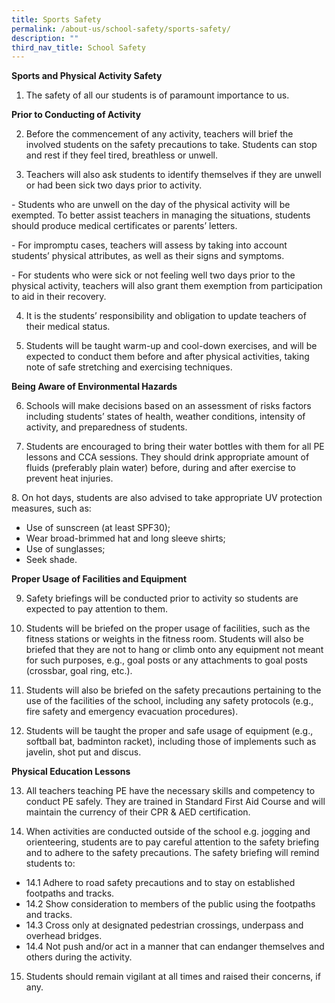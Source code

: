 ```yaml
---
title: Sports Safety
permalink: /about-us/school-safety/sports-safety/
description: ""
third_nav_title: School Safety
---
```

**Sports and Physical Activity Safety**

1. The safety of all our students is of paramount importance to us.

  

**Prior to Conducting of Activity**  

2) Before the commencement of any activity, teachers will brief the involved students on the safety precautions to take. Students can stop and rest if they feel tired, breathless or unwell.  
  
3) Teachers will also ask students to identify themselves if they are unwell or had been sick two days prior to activity.  
  

\- Students who are unwell on the day of the physical activity will be exempted. To better assist teachers in managing the situations, students should produce medical certificates or parents’ letters.  

\- For impromptu cases, teachers will assess by taking into account students’ physical attributes, as well as their signs and symptoms.  

\- For students who were sick or not feeling well two days prior to the physical activity, teachers will also grant them exemption from participation to aid in their recovery.

4) It is the students’ responsibility and obligation to update teachers of their medical status.  
  
5) Students will be taught warm-up and cool-down exercises, and will be expected to conduct them before and after physical activities, taking note of safe stretching and exercising techniques.  
  
**Being Aware of Environmental Hazards**  
  
6. Schools will make decisions based on an assessment of risks factors including students’ states of health, weather conditions, intensity of activity, and preparedness of students.  
  
7. Students are encouraged to bring their water bottles with them for all PE lessons and CCA sessions. They should drink appropriate amount of fluids (preferably plain water) before, during and after exercise to prevent heat injuries.  
  
8\. On hot days, students are also advised to take appropriate UV protection measures, such as:  

*   Use of sunscreen (at least SPF30);
*   Wear broad-brimmed hat and long sleeve shirts;
*   Use of sunglasses;
*   Seek shade.

**Proper Usage of Facilities and Equipment**  
  
9. Safety briefings will be conducted prior to activity so students are expected to pay attention to them.  
  
10. Students will be briefed on the proper usage of facilities, such as the fitness stations or weights in the fitness room. Students will also be briefed that they are not to hang or climb onto any equipment not meant for such purposes, e.g., goal posts or any attachments to goal posts (crossbar, goal ring, etc.).  
  
11. Students will also be briefed on the safety precautions pertaining to the use of the facilities of the school, including any safety protocols (e.g., fire safety and emergency evacuation procedures).  
  
12. Students will be taught the proper and safe usage of equipment (e.g., softball bat, badminton racket), including those of implements such as javelin, shot put and discus.  
  
**Physical Education Lessons**  
  
13. All teachers teaching PE have the necessary skills and competency to conduct PE safely. They are trained in Standard First Aid Course and will maintain the currency of their CPR & AED certification.  
  
14. When activities are conducted outside of the school e.g. jogging and orienteering, students are to pay careful attention to the safety briefing and to adhere to the safety precautions. The safety briefing will remind students to:  

- 14.1 Adhere to road safety precautions and to stay on established footpaths and tracks.  
- 14.2 Show consideration to members of the public using the footpaths and tracks.  
- 14.3 Cross only at designated pedestrian crossings, underpass and overhead bridges.  
- 14.4 Not push and/or act in a manner that can endanger themselves and others during the activity.

  
15. Students should remain vigilant at all times and raised their concerns, if any.